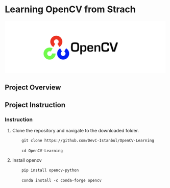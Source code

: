 # Learning OpenCV from Strach

[//]: # (Image Reference)

[img]: ./DATA/opencv-1.png "SLAM"

![SLAM][img]

## Project Overview


## Project Instruction

### Instruction

1. Clone the repository and navigate to the downloaded folder.

	```
		git clone https://github.com/DevC-Istanbul/OpenCV-Learning
		
		cd OpenCV-Learning
	```
	
2. Install opencv

	```
		pip install opencv-python
    
    	conda install -c conda-forge opencv
	```
